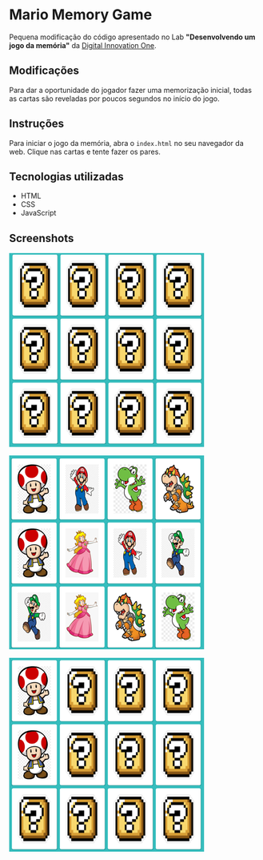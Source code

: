 # Mario Memory Game
Pequena modificação do código apresentado no Lab **"Desenvolvendo um jogo da memória"** da [Digital Innovation One](https://digitalinnovation.one).


## Modificações
Para dar a oportunidade do jogador fazer uma memorização inicial, todas as cartas são reveladas por poucos segundos no início do jogo.

## Instruções
Para iniciar o jogo da memória, abra o `index.html` no seu navegador da web.
Clique nas cartas e tente fazer os pares.

## Tecnologias utilizadas
- HTML
- CSS
- JavaScript

## Screenshots
![Início do jogo](screenshot1.png)

![Início do jogo](screenshot2.png)

![Jogo em andamento](screenshot3.png)
